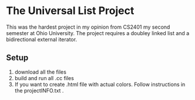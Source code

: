 # The Universal List Project
This was the hardest project in my opinion from CS2401 my second semester at Ohio University. The project requires a doubley linked list and a bidirectional external iterator.

## Setup
1. download all the files
2. build and run all .cc files
3. If you want to create .html file with actual colors. Follow instructions in the projectINFO.txt
.
